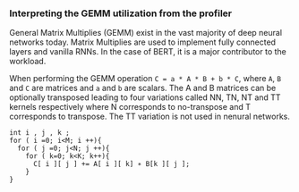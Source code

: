### Interpreting the GEMM utilization from the profiler

General Matrix Multiplies (GEMM) exist in the vast majority of deep neural networks today. Matrix Multiplies are used to implement fully connected layers and vanilla RNNs. In the case of BERT, it is a major contributor  to the workload. 

When performing the GEMM operation `C = a * A * B + b * C`, where `A`, `B` and `C` are matrices and `a` and `b` are scalars. The A and B matrices can be optionally transposed leading to four variations called  NN, TN, NT and TT kernels respectively where N corresponds to no-transpose and T corresponds to transpose. The TT variation is not used in nenural networks.

```
int i , j , k ; 
for ( i =0; i<M; i ++){ 
  for ( j =0; j<N; j ++){ 
    for ( k=0; k<K; k++){ 
      C[ i ][ j ] += A[ i ][ k] ∗ B[k ][ j ]; 
    } 
}
```
